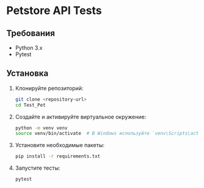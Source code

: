 # Petstore API Tests

## Требования

- Python 3.x
- Pytest

## Установка

1. Клонируйте репозиторий:

    ```bash
    git clone <repository-url>
    cd Test_Pet
    ```

2. Создайте и активируйте виртуальное окружение:

    ```bash
    python -m venv venv
    source venv/bin/activate  # В Windows используйте `venv\Scripts\activate`
    ```

3. Установите необходимые пакеты:

    ```bash
    pip install -r requirements.txt
    ```

4. Запустите тесты:

    ```bash
    pytest
    ```
